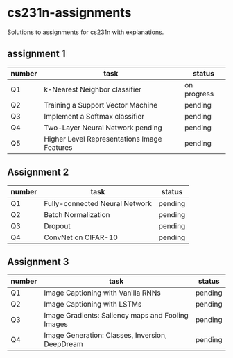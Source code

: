 # cs231n-assignments
Solutions to assignments for cs231n with explanations.

## assignment 1
number | task | status
--- | --- | --- |
Q1 | k-Nearest Neighbor classifier | on progress
Q2 | Training a Support Vector Machine | pending
Q3 | Implement a Softmax classifier |  pending
Q4 | Two-Layer Neural Network pending | pending
Q5 |  Higher Level Representations Image Features | pending


## Assignment 2
number | task | status
--- | ---| ---
Q1 | Fully-connected Neural Network | pending
Q2 | Batch Normalization | pending
Q3 | Dropout | pending
Q4 | ConvNet on CIFAR-10 | pending


## Assignment 3
number | task | status
---| ---| ---
Q1 | Image Captioning with Vanilla RNNs | pending
Q2 |  Image Captioning with LSTMs | pending
Q3 |  Image Gradients: Saliency maps and Fooling Images | pending
Q4 |  Image Generation: Classes, Inversion, DeepDream | pending